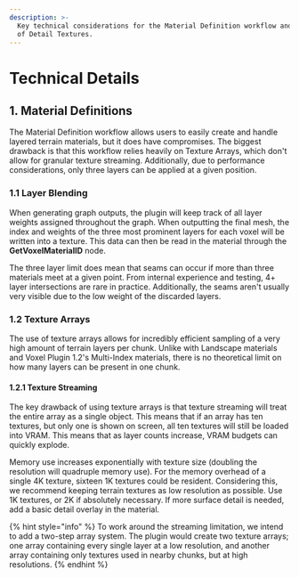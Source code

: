 ```yaml
---
description: >-
  Key technical considerations for the Material Definition workflow and the use
  of Detail Textures.
---
```


# Technical Details

## 1. Material Definitions

The Material Definition workflow allows users to easily create and handle layered terrain materials, but it does have compromises. The biggest drawback is that this workflow relies heavily on Texture  Arrays, which don't allow for granular texture streaming. Additionally, due to performance considerations, only three layers can be applied at a given position.&#x20;

### &#x20;  1.1 Layer Blending

When generating graph outputs, the plugin will keep track of all layer weights assigned throughout the graph. When outputting the final mesh, the index and weights of the three most prominent layers for each voxel will be written into a texture. This data can then be read in the material through the **GetVoxelMaterialID** node.

The three layer limit does mean that seams can occur if more than three materials meet at a given point. From internal experience and testing, 4+ layer intersections are rare in practice. Additionally, the seams aren't usually very visible due to the low weight of the discarded layers.

### &#x20;  1.2 Texture Arrays

The use of texture arrays allows for incredibly efficient sampling of a very high amount of terrain layers per chunk. Unlike with Landscape materials and Voxel Plugin 1.2's Multi-Index materials, there is no theoretical limit on how many layers can be present in one chunk.&#x20;

#### &#x20;     1.2.1 Texture Streaming

The key drawback of using texture arrays is that texture streaming will treat the entire array as a single object. This means that if an array has ten textures, but only one is shown on screen, all ten textures will still be loaded into VRAM. This means that as layer counts increase, VRAM budgets can quickly explode.

Memory use increases exponentially with texture size (doubling the resolution will quadruple memory use). For the memory overhead of a single 4K texture, sixteen 1K textures could be resident. Considering this, we recommend keeping terrain textures as low resolution as possible. Use 1K textures, or 2K if absolutely necessary. If more surface detail is needed, add a basic detail overlay in the material.

{% hint style="info" %}
To work around the streaming limitation, we intend to add a two-step array system. The plugin would create two texture arrays; one array containing every single layer at a low resolution, and another array containing only textures used in nearby chunks, but at high resolutions.&#x20;
{% endhint %}

##

